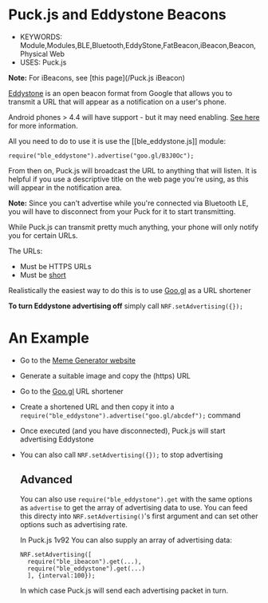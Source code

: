<!--- Copyright (c) 2016 Gordon Williams, Pur3 Ltd. See the file LICENSE for copying permission. -->
Puck.js and Eddystone Beacons
=============================

* KEYWORDS: Module,Modules,BLE,Bluetooth,EddyStone,FatBeacon,iBeacon,Beacon,Physical Web
* USES: Puck.js

**Note:** For iBeacons, see [this page](/Puck.js iBeacon)

[Eddystone](https://github.com/google/eddystone) is an open beacon format from Google
that allows you to transmit a URL that will appear as a notification on
a user's phone.

Android phones > 4.4 will have support - but it may need enabling.
[See here](https://developers.google.com/beacons/) for more information.

All you need to do to use it is use the [[ble_eddystone.js]] module:

```
require("ble_eddystone").advertise("goo.gl/B3J0Oc");
```

From then on, Puck.js will broadcast the URL to anything that will listen. It
is helpful if you use a descriptive title on the web page you're using, as this
will appear in the notification area.

**Note:** Since you can't advertise while you're connected via Bluetooth LE,
you will have to disconnect from your Puck for it to start transmitting.

While Puck.js can transmit pretty much anything, your phone will
only notify you for certain URLs.

The URLs:

* Must be HTTPS URLs
* Must be [short](https://github.com/google/eddystone/tree/master/eddystone-url)

Realistically the easiest way to do this is to use [Goo.gl](https://goo.gl/) as a URL shortener

**To turn Eddystone advertising off** simply call `NRF.setAdvertising({});`

An Example
==========

* Go to the [Meme Generator website](https://imgflip.com/memegenerator)
* Generate a suitable image and copy the (https) URL
* Go to the [Goo.gl](https://goo.gl/) URL shortener
* Create a shortened URL and then copy it into a `require("ble_eddystone").advertise("goo.gl/abcdef");` command
* Once executed (and you have disconnected), Puck.js will start advertising Eddystone
* You can also call  `NRF.setAdvertising({});` to stop advertising


  Advanced
  --------

  You can also use `require("ble_eddystone").get` with the same options as
  `advertise` to get the array of advertising data to use. You can
  feed this directy into `NRF.setAdvertising()`'s first argument and
  can set other options such as advertising rate.

  In Puck.js 1v92 You can also supply an array of advertising data:

  ```
  NRF.setAdvertising([
    require("ble_ibeacon").get(...),
    require("ble_eddystone").get(...)
    ], {interval:100});
  ```

  In which case Puck.js will send each advertising packet in turn.
